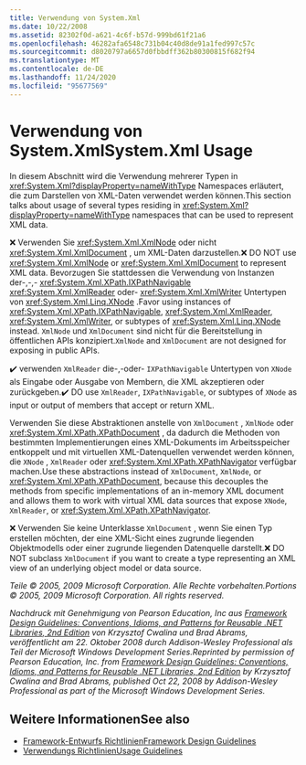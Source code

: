 ```yaml
---
title: Verwendung von System.Xml
ms.date: 10/22/2008
ms.assetid: 82302f0d-a621-4c6f-b57d-999bd61f21a6
ms.openlocfilehash: 46282afa6548c731b04c40d8de91a1fed997c57c
ms.sourcegitcommit: d8020797a6657d0fbbdff362b80300815f682f94
ms.translationtype: MT
ms.contentlocale: de-DE
ms.lasthandoff: 11/24/2020
ms.locfileid: "95677569"
---
```

# <a name="systemxml-usage"></a><span data-ttu-id="ff371-102">Verwendung von System.Xml</span><span class="sxs-lookup"><span data-stu-id="ff371-102">System.Xml Usage</span></span>

<span data-ttu-id="ff371-103">In diesem Abschnitt wird die Verwendung mehrerer Typen in <xref:System.Xml?displayProperty=nameWithType> Namespaces erläutert, die zum Darstellen von XML-Daten verwendet werden können.</span><span class="sxs-lookup"><span data-stu-id="ff371-103">This section talks about usage of several types residing in <xref:System.Xml?displayProperty=nameWithType> namespaces that can be used to represent XML data.</span></span>

 <span data-ttu-id="ff371-104">❌ Verwenden Sie <xref:System.Xml.XmlNode> oder nicht <xref:System.Xml.XmlDocument> , um XML-Daten darzustellen.</span><span class="sxs-lookup"><span data-stu-id="ff371-104">❌ DO NOT use <xref:System.Xml.XmlNode> or <xref:System.Xml.XmlDocument> to represent XML data.</span></span> <span data-ttu-id="ff371-105">Bevorzugen Sie stattdessen die Verwendung von Instanzen der-,-,- <xref:System.Xml.XPath.IXPathNavigable> <xref:System.Xml.XmlReader> oder- <xref:System.Xml.XmlWriter> Untertypen von <xref:System.Xml.Linq.XNode> .</span><span class="sxs-lookup"><span data-stu-id="ff371-105">Favor using instances of <xref:System.Xml.XPath.IXPathNavigable>, <xref:System.Xml.XmlReader>, <xref:System.Xml.XmlWriter>, or subtypes of <xref:System.Xml.Linq.XNode> instead.</span></span> <span data-ttu-id="ff371-106">`XmlNode` und `XmlDocument` sind nicht für die Bereitstellung in öffentlichen APIs konzipiert.</span><span class="sxs-lookup"><span data-stu-id="ff371-106">`XmlNode` and `XmlDocument` are not designed for exposing in public APIs.</span></span>

 <span data-ttu-id="ff371-107">✔️ verwenden `XmlReader` die-,-oder- `IXPathNavigable` Untertypen von `XNode` als Eingabe oder Ausgabe von Membern, die XML akzeptieren oder zurückgeben.</span><span class="sxs-lookup"><span data-stu-id="ff371-107">✔️ DO use `XmlReader`, `IXPathNavigable`, or subtypes of `XNode` as input or output of members that accept or return XML.</span></span>

 <span data-ttu-id="ff371-108">Verwenden Sie diese Abstraktionen anstelle von `XmlDocument` , `XmlNode` oder <xref:System.Xml.XPath.XPathDocument> , da dadurch die Methoden von bestimmten Implementierungen eines XML-Dokuments im Arbeitsspeicher entkoppelt und mit virtuellen XML-Datenquellen verwendet werden können, die `XNode` , `XmlReader` oder <xref:System.Xml.XPath.XPathNavigator> verfügbar machen.</span><span class="sxs-lookup"><span data-stu-id="ff371-108">Use these abstractions instead of `XmlDocument`, `XmlNode`, or <xref:System.Xml.XPath.XPathDocument>, because this decouples the methods from specific implementations of an in-memory XML document and allows them to work with virtual XML data sources that expose `XNode`, `XmlReader`, or <xref:System.Xml.XPath.XPathNavigator>.</span></span>

 <span data-ttu-id="ff371-109">❌ Verwenden Sie keine Unterklasse `XmlDocument` , wenn Sie einen Typ erstellen möchten, der eine XML-Sicht eines zugrunde liegenden Objektmodells oder einer zugrunde liegenden Datenquelle darstellt.</span><span class="sxs-lookup"><span data-stu-id="ff371-109">❌ DO NOT subclass `XmlDocument` if you want to create a type representing an XML view of an underlying object model or data source.</span></span>

 <span data-ttu-id="ff371-110">*Teile © 2005, 2009 Microsoft Corporation. Alle Rechte vorbehalten.*</span><span class="sxs-lookup"><span data-stu-id="ff371-110">*Portions © 2005, 2009 Microsoft Corporation. All rights reserved.*</span></span>

 <span data-ttu-id="ff371-111">*Nachdruck mit Genehmigung von Pearson Education, Inc aus [Framework Design Guidelines: Conventions, Idioms, and Patterns for Reusable .NET Libraries, 2nd Edition](https://www.informit.com/store/framework-design-guidelines-conventions-idioms-and-9780321545619) von Krzysztof Cwalina und Brad Abrams, veröffentlicht am 22. Oktober 2008 durch Addison-Wesley Professional als Teil der Microsoft Windows Development Series.*</span><span class="sxs-lookup"><span data-stu-id="ff371-111">*Reprinted by permission of Pearson Education, Inc. from [Framework Design Guidelines: Conventions, Idioms, and Patterns for Reusable .NET Libraries, 2nd Edition](https://www.informit.com/store/framework-design-guidelines-conventions-idioms-and-9780321545619) by Krzysztof Cwalina and Brad Abrams, published Oct 22, 2008 by Addison-Wesley Professional as part of the Microsoft Windows Development Series.*</span></span>

## <a name="see-also"></a><span data-ttu-id="ff371-112">Weitere Informationen</span><span class="sxs-lookup"><span data-stu-id="ff371-112">See also</span></span>

- [<span data-ttu-id="ff371-113">Framework-Entwurfs Richtlinien</span><span class="sxs-lookup"><span data-stu-id="ff371-113">Framework Design Guidelines</span></span>](index.md)
- [<span data-ttu-id="ff371-114">Verwendungs Richtlinien</span><span class="sxs-lookup"><span data-stu-id="ff371-114">Usage Guidelines</span></span>](usage-guidelines.md)
